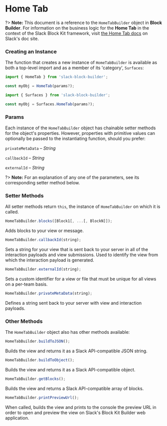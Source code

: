 # Home Tab

?> **Note:** This document is a reference to the `HomeTabBuilder` object in **Block Builder**. For information on the business logic for the **Home Tab** in the context of the Slack Block Kit framework, visit [the Home Tab docs](https:&#x2F;&#x2F;api.slack.com&#x2F;reference&#x2F;surfaces&#x2F;views) on Slack's doc site.

### Creating an Instance 

The function that creates a new instance of `HomeTabBuilder` is available as both a top-level import and as a member of its 'category', `Surfaces`:

```javascript
import { HomeTab } from 'slack-block-builder';

const myObj = HomeTab(params?);

```

```javascript
import { Surfaces } from 'slack-block-builder';

const myObj = Surfaces.HomeTab(params?);
```

### Params

Each instance of the `HomeTabBuilder` object has chainable setter methods for the object's properties. However, properties with primitive values can optionally be passed to the instantiating function, should you prefer:

`privateMetaData` – *String*

`callbackId` – *String*

`externalId` – *String*


?> **Note:** For an explanation of any one of the parameters, see its corresponding setter method below.

### Setter Methods

All setter methods return `this`, the instance of `HomeTabBuilder` on which it is called.

```javascript
HomeTabBuilder.blocks([Block1[, ...[, BlockN]]);
```

Adds blocks to your view or message. 
```javascript
HomeTabBuilder.callbackId(string);
```

Sets a string for your view that is sent back to your server in all of the interaction payloads and view submissions. Used to identify the view from which the interaction payload is generated. 
```javascript
HomeTabBuilder.externalId(string);
```

Sets a custom identifier for a view or file that must be unique for all views on a per-team basis. 
```javascript
HomeTabBuilder.privateMetaData(string);
```

Defines a string sent back to your server with view and interaction payloads. 

### Other Methods

The `HomeTabBuilder` object also has other methods available:

```javascript
HomeTabBuilder.buildToJSON();
```

Builds the view and returns it as a Slack API-compatible JSON string. 
```javascript
HomeTabBuilder.buildToObject();
```

Builds the view and returns it as a Slack API-compatible object. 
```javascript
HomeTabBuilder.getBlocks();
```

Builds the view and returns a Slack API-compatible array of blocks. 
```javascript
HomeTabBuilder.printPreviewUrl();
```

When called, builds the view and prints to the console the preview URL in order to open and preview the view on Slack's Block Kit Builder web application. 
